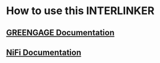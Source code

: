 # How to use this INTERLINKER

## [GREENGAGE Documentation](https://greengage-project.github.io/Documentation/tools/nifi/)

## [NiFi Documentation](https://nifi.apache.org/documentation/v2/)

